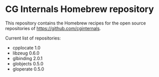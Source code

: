 # CG Internals Homebrew repository

This repository contains the Homebrew recipes for the open source repositories of https://github.com/cginternals.

Current list of repositories:
 * cpplocate 1.0
 * libzeug 0.6.0
 * glbinding 2.0.1
 * globjects 0.5.0
 * gloperate 0.5.0
